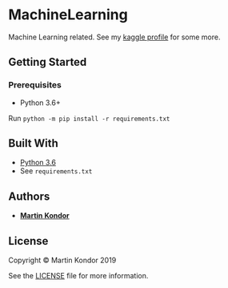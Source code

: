 # MachineLearning

Machine Learning related. See my [kaggle profile](https://www.kaggle.com/martinkondor/) for some more.

## Getting Started

### Prerequisites

* Python 3.6+

Run `python -m pip install -r requirements.txt`

## Built With

* [Python 3.6](https://www.python.org/)
* See `requirements.txt`

## Authors

* **[Martin Kondor](https://github.com/MartinKondor)**

## License

Copyright &copy; Martin Kondor 2019

See the [LICENSE](LICENSE) file for more information.
